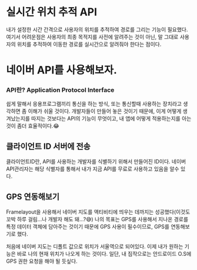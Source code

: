# 실시간 위치 추적 API

내가 설정한 시간 간격으로 사용자의 위치를 추적하여 경로를 그리는 기능이 필요했다. 여기서 어려운점은 사용자의 최종 목적지를 사전에 알려주는 것이 아닌, 말 그대로 사용자의 위치를 추적하여 이동한 경로를 실시간으로 알려줘야 한다는 점이다.


# 네이버 API를 사용해보자.

### API란? Application Protocol Interface

쉽게 말해서 응용프로그램끼리 통신을 하는 방식, 또는 통신할때 사용하는 장치라고 생각하면 좀 이해가 쉬울 것이다. 개발자들이 만들어 놓은 것이기 때문에, 이게 어떻게 생겨났는지를 따지는 것보다는 API의 기능이 무엇이고, 내 앱에 어떻게 적용하는지를 아는 것이 좀더 효율적이다.😂

## 클라이언트 ID 서버에 전송

클라이언트ID란, API를 사용하는 개발자를 식별하기 위해서 만들어진 ID이다. 네이버 API관리자는 해당 식별자를 통해서 내가 지금 API를 무료로 사용하고 있음을 알수 있다.

## GPS 연동해보기

Framelayout을 사용해서 네이버 지도를 액티비티에 띄우는 데까지는 성공했다(이것도 꼬박 하루 걸림...나 개발자 해도 돼...?😅)
나의 목표는 GPS를 사용해서 지나온 경로를 특정 데이터 객체에 담아주는 것이기 때문에 GPS 사용이 필수이므로, GPS를 연동해보기로 했다.

처음에 네이버 지도는 디폴트 값으로 위치가 서울역으로 되어있다. 이제 내가 원하는 기능은 바로 나의 현재 위치가 나오게 하는 것이다. 일단, 내 짐작으로는 안드로이드 O.S에 GPS 권한 요청을 해야 될 듯싶다.





